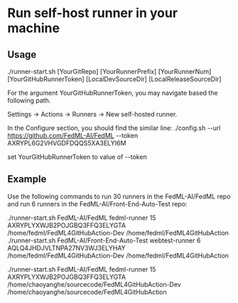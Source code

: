 # Run self-host runner in your machine

## Usage

./runner-start.sh [YourGitRepo] [YourRunnerPrefix] [YourRunnerNum] [YourGitHubRunnerToken] [LocalDevSourceDir] [LocalReleaseSourceDir]

For the argument YourGitHubRunnerToken, you may navigate based the following path.

Settings -> Actions -> Runners -> New self-hosted runner. 

In the Configure section, you should find the similar line:
./config.sh --url https://github.com/FedML-AI/FedML --token AXRYPL6G2VHVGDFDQQS5XA3ELYI6M

set YourGitHubRunnerToken to value of --token


## Example

Use the following commands to run 30 runners in the FedML-AI/FedML repo and run 6 runners in the FedML-AI/Front-End-Auto-Test repo:

./runner-start.sh FedML-AI/FedML fedml-runner 15 AXRYPLYXWJB2POJGBQ3FFQ3ELYGTA /home/fedml/FedML4GitHubAction-Dev /home/fedml/FedML4GitHubAction
./runner-start.sh FedML-AI/Front-End-Auto-Test webtest-runner 6 AQLQ4JHDJVLTNPA27NV3WJ3ELYHAY /home/fedml/FedML4GitHubAction-Dev /home/fedml/FedML4GitHubAction

./runner-start.sh FedML-AI/FedML fedml-runner 15 AXRYPLYXWJB2POJGBQ3FFQ3ELYGTA /home/chaoyanghe/sourcecode/FedML4GitHubAction-Dev /home/chaoyanghe/sourcecode/FedML4GitHubAction
